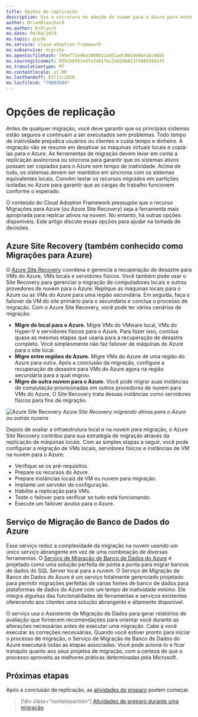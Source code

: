 ```yaml
---
title: Opções de replicação
description: Use a estrutura de adoção de nuvem para o Azure para entender o processo de replicação e por que você precisa de replicação para migração na nuvem.
author: BrianBlanchard
ms.author: brblanch
ms.date: 04/04/2019
ms.topic: guide
ms.service: cloud-adoption-framework
ms.subservice: migrate
ms.openlocfilehash: 790ef71ed6a3880b23a851adc0054666e16c0dde
ms.sourcegitcommit: 959cb0f63e4fe2d01fec2b820b8237e98599d14f
ms.translationtype: MT
ms.contentlocale: pt-BR
ms.lasthandoff: 03/11/2020
ms.locfileid: "79092844"
---
```

# <a name="replication-options"></a>Opções de replicação

Antes de qualquer migração, você deve garantir que os principais sistemas estão seguros e continuam a ser executados sem problemas. Todo tempo de inatividade prejudica usuários ou clientes e custa tempo e dinheiro. A migração não se resume em desativar as máquinas virtuais locais e copiá-las para o Azure. As ferramentas de migração devem levar em conta a replicação assíncrona ou síncrona para garantir que os sistemas ativos possam ser copiados para o Azure sem tempo de inatividade. Acima de tudo, os sistemas devem ser mantidos em sincronia com os sistemas equivalentes locais. Convém testar os recursos migrados em partições isoladas no Azure para garantir que as cargas de trabalho funcionem conforme o esperado.

O conteúdo do Cloud Adoption Framework pressupõe que o recurso Migrações para Azure (ou Azure Site Recovery) seja a ferramenta mais apropriada para replicar ativos na nuvem. No entanto, há outras opções disponíveis. Este artigo discute essas opções para ajudar na tomada de decisões.

## <a name="azure-site-recovery-also-known-as-azure-migrate"></a>Azure Site Recovery (também conhecido como Migrações para Azure)

O [Azure Site Recovery](https://docs.microsoft.com/azure/site-recovery/site-recovery-overview) coordena e gerencia a recuperação de desastre para VMs do Azure, VMs locais e servidores físicos. Você também pode usar o Site Recovery para gerenciar a migração de computadores locais e outros provedores de nuvem para o Azure. Replique as máquinas locais para o Azure ou as VMs do Azure para uma região secundária. Em seguida, faça o failover da VM do site primário para o secundário e conclua o processo de migração. Com o Azure Site Recovery, você pode ter vários cenários de migração:

- **Migre do local para o Azure.** Migre VMs do VMware local, VMs do Hyper-V e servidores físicos para o Azure. Para fazer isso, conclua quase as mesmas etapas que usaria para a recuperação de desastre completo. Você simplesmente não faz failover de máquinas do Azure para o site local.
- **Migre entre regiões do Azure.** Migre VMs do Azure de uma região do Azure para outra. Após a conclusão da migração, configure a recuperação de desastre para VMs do Azure agora na região secundária para a qual migrou.
- **Migre de outra nuvem para o Azure.** Você pode migrar suas instâncias de computação provisionadas em outros provedores de nuvem para VMs do Azure. O Site Recovery trata dessas instâncias como servidores físicos para fins de migração.

![Azure Site Recovery](../../../_images/migrate/asr-replication-image.png)
*Azure Site Recovery migrando ativos para o Azure ou outras nuvens*

Depois de avaliar a infraestrutura local e na nuvem para migração, o Azure Site Recovery contribui para sua estratégia de migração através da replicação de máquinas locais. Com as simples etapas a seguir, você pode configurar a migração de VMs locais, servidores físicos e instâncias de VM na nuvem para o Azure:

- Verifique se os pré-requisitos.
- Prepare os recursos do Azure.
- Prepare instâncias locais de VM ou nuvem para migração.
- Implante um servidor de configuração.
- Habilite a replicação para VMs.
- Teste o failover para verificar se tudo está funcionando.
- Execute um failover avulso para o Azure.

## <a name="azure-database-migration-service"></a>Serviço de Migração de Banco de Dados do Azure

Esse serviço reduz a complexidade da migração na nuvem usando um único serviço abrangente em vez de uma combinação de diversas ferramentas. O [Serviço de Migração de Banco de Dados do Azure](https://docs.microsoft.com/azure/dms/dms-overview) é projetado como uma solução perfeita de ponta a ponta para migrar bancos de dados do SQL Server local para a nuvem. O Serviço de Migração de Banco de Dados do Azure é um serviço totalmente gerenciado projetado para permitir migrações perfeitas de várias fontes de banco de dados para plataformas de dados do Azure com um tempo de inatividade mínimo. Ele integra algumas das funcionalidades de ferramentas e serviços existentes oferecendo aos clientes uma solução abrangente e altamente disponível.

O serviço usa o Assistente de Migração de Dados para gerar relatórios de avaliação que fornecem recomendações para orientar você durante as alterações necessárias antes de executar uma migração. Cabe a você executar as correções necessárias. Quando você estiver pronto para iniciar o processo de migração, o Serviço de Migração de Banco de Dados do Azure executará todas as etapas associadas. Você pode acioná-lo e ficar tranquilo quanto aos seus projetos de migração, com a certeza de que o processo aproveita as melhores práticas determinadas pela Microsoft.

## <a name="next-steps"></a>Próximas etapas

Após a conclusão da replicação, as [atividades de preparo](./stage.md) podem começar.

> [!div class="nextstepaction"]
> [Atividades de preparo durante uma migração](./stage.md)
